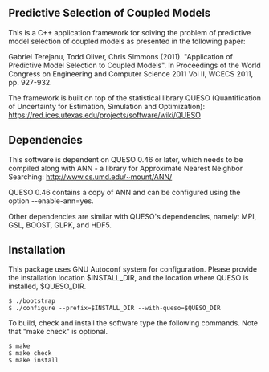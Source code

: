 ## Predictive Selection of Coupled Models

This is a C++ application framework for solving the problem of
predictive model selection of coupled models as presented in the 
following paper:

Gabriel Terejanu, Todd Oliver, Chris Simmons (2011). "Application of 
Predictive Model Selection to Coupled Models". In Proceedings of the World 
Congress on Engineering and Computer Science 2011 Vol II, WCECS 2011, 
pp. 927-932.

The framework is built on top of the statistical library QUESO 
(Quantification of Uncertainty for Estimation, Simulation and Optimization):
https://red.ices.utexas.edu/projects/software/wiki/QUESO


## Dependencies

This software is dependent on QUESO 0.46 or later, which needs to 
be compiled along with ANN - a library for Approximate Nearest Neighbor 
Searching:
http://www.cs.umd.edu/~mount/ANN/

QUESO 0.46 contains a copy of ANN and can be configured using the
option --enable-ann=yes.

Other dependencies are similar with QUESO's dependencies, namely:
MPI, GSL, BOOST, GLPK, and HDF5.


## Installation

This package uses GNU Autoconf system for configuration. Please provide
the installation location $INSTALL_DIR, and the location where QUESO
is installed, $QUESO_DIR.

```
$ ./bootstrap
$ ./configure --prefix=$INSTALL_DIR --with-queso=$QUESO_DIR
```

To build, check and install the software type the following commands.
Note that "make check" is optional. 

```
$ make
$ make check
$ make install
``` 